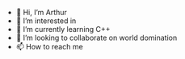 - 👋 Hi, I’m Arthur
- 👀 I’m interested in 
- 🌱 I’m currently learning C++
- 💞️ I’m looking to collaborate on world domination
- 📫 How to reach me 

<!---
arthurabacate/arthurabacate is a ✨ special ✨ repository because its `README.md` (this file) appears on your GitHub profile.
You can click the Preview link to take a look at your changes.
--->
